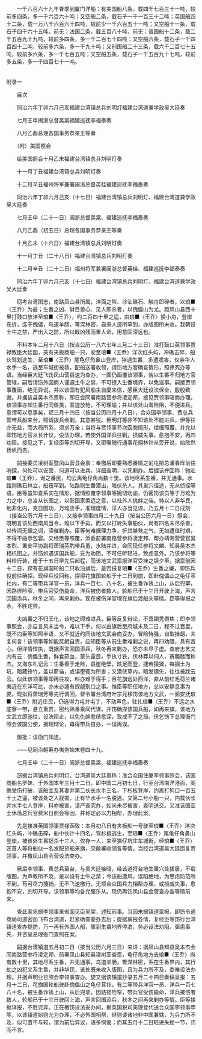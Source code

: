 <!-- { "loadSidebar": true } -->
　　一千八百六十九年春季到厦门洋船：有美国船八条，载四千七百三十一吨，较前多四条，多一千六百六十吨；又空船二条，载石子一千一百三十二吨；英国船四十二条，载一万八千六百六十四吨，较前少一千六百五十一吨；又空船十一条，载石子四千六十五吨，前无；法国二条，载五百八十吨，前无；普国船十二条，载二千五百九十九吨，较前多四条，多一千二百七十四吨；又空船六条，载石子一千四百四十二吨，较前多六条，多一千九十吨；又别国船二十三条，载六千二百七十五吨，较前多六条，多一千七百五吨；又空船五条，载石子一千五百九十七吨，较前多五条，多一千四百七十一吨。  
　 

附录一

　　目次

　　同治六年丁卯六月己亥福建台湾镇总兵刘明灯福建台湾道兼学政吴大廷奏

　　七月壬申闽浙总督吴棠福建巡抚李福泰奏

　　八月乙酉总理各国事务恭亲王等奏

　　（附）美国照会

　　给美国照会十月乙未福建台湾镇总兵刘明灯奏

　　十一月丁丑福建台湾镇总兵刘明灯奏

　　十二月辛丑福州将军兼署闽浙总督英桂福建巡抚李福泰奏

　　同治六年丁卯六月己亥（十七日）福建台湾镇总兵刘明灯、福建台湾道兼学政吴大廷奏

　　七月壬申（二十一日）闽浙总督吴棠、福建巡抚李福泰奏

　　八月乙酉（初五日）总理各国事务恭亲王等奏

　　十月乙未（十六日）福建台湾镇总兵刘明灯奏

　　十一月丁丑（二十八日）福建台湾镇总兵刘明灯奏

　　十二月辛丑（二十二日）福州将军兼署闽浙总督英桂、福建巡抚李福泰奏

　　同治六年丁卯六月己亥（十七日）福建台湾镇总兵刘明灯、福建台湾道兼学政吴大廷奏

　　窃考台湾图志，南路凤山县所属，洋面之险、沙汕礁石、触舟即碎者，以琅■〈王乔〉为最；生番之凶、豺目兽心、见人即杀者，以傀儡山为尤。距凤山县西十里打鼓口放洋至琅■〈王乔〉，约二百四十里之遥，由琅■〈王乔〉换小舟，登岸东折，迄于傀儡，鸟道羊肠，箐深林密，自来人迹所罕到，亦版图所未收。我朝设土牛之禁，严出入之防，所以戢凶残而重人命，用意固深远也。

　　不料本年二月十八日（按当公历一八六七年三月二十三日）准打鼓口英领事贾禄致臣大廷函，突有夹板商船一只，驶至琅■〈王乔〉洋次红头屿，冲礁击碎，船伙驾划逃生，至琅■〈王乔〉尾龟仔角鼻山登岸，猝遇生番，多遭戕害，仅余华人水手一名，逃至车城街被救，配船送署收领，请饬地方官确查情形，照律究办等语。当经臣大廷飞饬凤山营县速为查办，一面仍函覆该领事，告以生番不归地方官管辖，嗣后请饬外国商人谨遵土牛之禁，不可擅入生番境界，以免滋事。嗣接贾领事覆函，绝无异说，并以该国有犯风船主自厦来信，感臣大廷设法保全，殷殷致谢。并据该县吴本杰禀称，即日会同署南路营参将凌定邦，接见贾领事晤商办理。该领事亦知生番行同兽类，匿迹放枪，不可理喻；并以该处山海险阻，不便进兵。意谓可以息事矣，讵三月十四日（按当公历四月十八日），合众国李领事、费总兵管带兵船来台，照请拨兵会剿，其意甚锐。臣明灯等非不知该处不能进兵，伊等往亦无益，而大局所系，须求万全；当将与贾领事节次函商情形，缕细照覆，并允以即饬地方官从长计议，设法办理，若使外国洋兵往剿，损威失事，愈抱不安，再四劝阻。接见之下，复经臣等剀切开导。又密嘱随行通事花翎林针从旁开说，始欣然扬帆而去。

　　嗣接委员凌树荃暨凤山营县会禀：奉檄后即委熟悉番情之前屯把总潘春晖前往哨探，何处可以安营，何道可以进兵，详细查明，以凭剿办。后据该弁回称：驰赴琅■〈王乔〉，询之番民，均云离龟仔角尚数十里。该地尽系生番，并无通事。水路则礁石林立，船筏罕到。陆路则生番潜出，暗伏杀人。其巢穴径途，无从侦探等语。臣等虽知查系实在情形，据情照覆李领事等婉切劝谕，仍密饬该员等于万难为力之中，总当从长图之，以彰国家柔远之意，以杜外人挑衅之端。特以人非华民，地非化内，克日图功，万难应手，准理度情，洋人亦当见谅。乃五月十二日戌刻（接当公历六月十三日），又接李领事四月二十九日（按当公历六月一日）照会，既明言该处西南风当令，难以下手矣，而又以打听失事船伙，尚有四名未尽杀害，以传闻无据之词，渎催剿办。臣等何难据理力争，折其桀骜之气，无如遭值时艰，不得不曲示包容。又经臣等照覆，添委前署南路营参将凌定邦、帮办靖海营营官吴本烈、署安平协副将萧瑞芬酌带兵勇，水陆并进，会同现任参将文麟、知县吴本杰相机图之。并饬如遇该国兵船，妥为劝阻，不可任听轻进，致虑意外。乃该参将等料检行装，甫于十五日早先后起程，而该地文武禀报洋官受挫之牍夕至。据禀前因十二日，探有花旗国轮船二只收泊旗后，是否报复琅■〈王乔〉生番之嫌，即饬兵役前往确探。现经兵役回称，探得花旗国轮船于十二日到旗，即赴傀儡山之龟仔荳社内，有二等带兵洋官一员，洋兵一百七、八十名，被生番诈诱上山，从后兜拏，因路径险窄，带兵官受伤毙命，洋兵被伤者数人。轮船已于十三日开驶上海，声言回国添兵，秋冬之间，再来剿办。现在被伤洋官埋在旗后渡船头等情。臣等得报之余，不胜诧异。

　　夫凶番之不归王化，该地之碍难进兵，臣等反复辩论，不啻顈秃唇焦；即李领事照会，亦自言风未当令，难以下手。何以由旗后至府城未及二日，程不过百里，既不向臣等知照半语，又不就近约同该地文武会商妥办，冒险恃强，自取挫衂，夫复何言！该领事等如能反躬自责，应知臣等从前生番难剿之说，再四劝阻，具有苦心。但洋情悍执，既据声言回国添兵，秋冬再来剿办，恐亦未尽子虚。查府志艺文内有云：傀儡生番，鲜食茹血，蒙头露目，手执寸铁，伏林莽以伺人，赛髑髅而称杰。又海东札记云：生番善于走险，县崖绝壁，跣足而登，捷若猿猱，每掘土为坑，暗藏锋竹，盖以薪刍，或误堕辄为所害；又潜伏草内，暗发镖矢，往往被戕云云。似此该领事等即再往攻，料亦难于得手；且花旗远处西洋，非从前红毛荷兰诸夷近在东洋可比，亦未必遽有觊觎别口之事。惟臣等职任地方，总以安静息事为要。现拟将萧瑞芳等先行调回，督令署台湾府叶宗元移饬该地方文武，一面安抚琅■〈王乔〉附近庄民，仍选得力屯弁屯丁，不动声色，驻扎琅■〈王乔〉不远之水底寮一带，悬立重赏，密约熟番乘间代谋，并饬确探该国兵船，如再来旗，该地方文武立即驰往，设法阻止，以免仇衅愈结愈深，致成不了之局。伏乞饬下总理衙门照会该国公使，据理辩论，毋得带兵自办，一误再误。

　　御批：该衙门知道。

　　——见同治朝筹办夷务始末卷四十九。

　　七月壬申（二十一日）闽浙总督吴棠、福建巡抚李福泰奏

　　窃据台湾镇总兵刘明灯、台湾道吴大廷禀称：准合众国住厦李领事照会，该国商船名罗妹，于外国本年三月十二日，即中国二月初七日，行至台湾南洋港面，阁礁受伤打破，该船主及其妻并第二伙长水手三名，下杉板登岸，约离打狗口一百五十土之遥，被该处之人戕害，止有华水手一名脱逃。又第二号小船一只，内载伙长并水手七人登岸，料亦被害，请严查究办，如尚未尽被害，查明送交。又准该国亚士休落总兵官费米日照会等因，并称定必以力相帮，办理此案。

　　先是接准英国领事贾禄函致：本月初八日有夹板船一号驶至琅■〈王乔〉洋次红头屿，冲礁击碎，船中伙计十四名，驾杉板逃生，至琅■〈王乔〉尾龟仔角鼻山登岸，被该处生番捉杀十三人，仅存一人，来至猫仔坑庄车城街，经琅■〈王乔〉匠首人等将船伙一名发配货船来旗，交敝署收领各等情。当经台湾道吴大廷面复贾领事，并檄凤山县会营设法查办。

　　厥后李领事、费总兵至台，与吴大廷接晤，经该道将台地生番穴处猱居，不载版图，为声教所不及，是以设有土牛之禁；今该船遭风，误陷绝地，为思虑防范所不到，苟可尽力搜捕，无不飞速檄行，无烦合众国兵力相帮办理，或损威失事，愈抱不安，剀切开导。该领事等均各允服乐从。现仍再饬凤山县会营查办各等情前来。

　　查此案先据李领事来省面见臣吴棠，述知前事。当因未据镇道禀报，即饬令通商局司道密函飞布台湾道，赶紧确查委办去后；旋据禀报各情，复经臣等饬行台湾镇道查办提防，万一再有外国人船，骤到生番地界停泊，务必设法劝阻，弭患事先，并咨呈总理衙门查照在案。

　　嗣据台湾镇道五月初二日（按当公历六月三日）来详：据凤山县知县吴本杰会同南路营参将凌定邦、前署凤山县知县凌树荃查禀，龟仔角地方去琅■〈王乔〉尚有数十里，其地尽系生番，并无通事，鸟道羊肠，箐深林密，系在生番界内，其行劫之凶犯又系生番，并非华民，该处既未收入版图，且为兵力所不及，委难设法办理。并据声明业已照会李领事查办。旋又据该镇道抄录五月二十四日奏稿呈报：五月十二日，花旗国轮船驶赴傀儡山之龟仔荳社，有二等带兵洋官一员、洋兵一百七八十名，被生番诈诱上山，从后兜拿，因路径险窄，带兵官受伤毙命，洋兵被伤者数人，轮船已于十三日驶回上海，声言回国添兵，秋冬之间再来剿办等情。臣等接据详报，不胜诧异。正在檄饬设法妥办间，据英国税司美理登代送合众国李领事申陈，以该镇道始则允为办理，不必外国相帮，继则诿诸地非中国兼辖，为兵力所不及，似可置不与较，谓为前后异议，语多恫愒；而其五月十二日轻进失挫一节，讳而不言。

